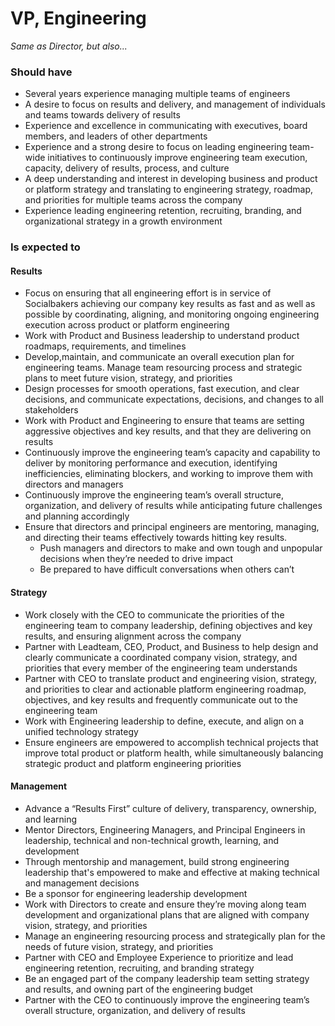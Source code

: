 VP, Engineering
=====================
*Same as Director, but also...*
 
### Should have
* Several years experience managing multiple teams of engineers
* A desire to focus on results and delivery, and management of individuals and teams towards delivery of results
* Experience and excellence in communicating with executives, board members, and leaders of other departments
* Experience and a strong desire to focus on leading engineering team-wide initiatives to continuously improve engineering team execution, capacity, delivery of results, process, and culture
* A deep understanding and interest in developing business and product or platform strategy and translating to engineering strategy, roadmap, and priorities for multiple teams across the company
* Experience leading engineering retention, recruiting, branding, and organizational strategy in a growth environment
 
### Is expected to 
#### Results
* Focus on ensuring that all engineering effort is in service of Socialbakers achieving our company key results as fast and as well as possible by coordinating, aligning, and monitoring ongoing engineering execution across product or platform engineering
* Work with Product and Business leadership to understand product roadmaps, requirements, and timelines
* Develop,maintain, and communicate an overall execution plan for engineering teams. Manage team resourcing process and strategic plans to meet  future vision, strategy, and priorities
* Design processes for smooth operations, fast execution, and clear decisions, and communicate expectations, decisions, and changes to all stakeholders
* Work with Product and Engineering to ensure that teams are setting aggressive objectives and key results, and that they are delivering on results
* Continuously improve the engineering team’s capacity and capability to deliver by monitoring performance and execution, identifying inefficiencies, eliminating blockers, and working to improve them with directors and managers
* Continuously improve the engineering team’s overall structure, organization, and delivery of results while anticipating future challenges and planning accordingly
* Ensure that directors and principal engineers are mentoring, managing, and directing their teams effectively towards hitting key results. 
    * Push managers and directors to make and own tough and unpopular decisions when they’re needed to drive impact
    * Be prepared to have difficult conversations when others can’t

 
#### Strategy
* Work closely with the CEO to communicate the priorities of the engineering team to company leadership, defining objectives and key results, and ensuring alignment across the company
* Partner with Leadteam, CEO, Product, and Business to help design and clearly communicate a coordinated company vision, strategy, and priorities that every member of the engineering team understands
* Partner with CEO to translate product and engineering vision, strategy, and priorities to clear and actionable platform engineering roadmap, objectives, and key results and frequently communicate out to the engineering team
* Work with Engineering leadership to define, execute, and align on a unified technology strategy
* Ensure engineers are empowered to accomplish technical projects that improve total product or platform health, while simultaneously balancing strategic product and platform engineering priorities
 
#### Management
* Advance a “Results First” culture of delivery, transparency, ownership, and learning
* Mentor Directors, Engineering Managers, and Principal Engineers in leadership, technical and non-technical growth, learning, and development
* Through mentorship and management, build strong engineering leadership that's empowered to make and effective at making technical and management decisions
* Be a sponsor for engineering leadership development
* Work with Directors to create and ensure they’re moving along team development and organizational plans that are aligned with company vision, strategy, and priorities
* Manage an engineering resourcing process and strategically plan for the needs of future vision, strategy, and priorities
* Partner with CEO and Employee Experience to prioritize and lead engineering retention, recruiting, and branding strategy
* Be an engaged part of the company leadership team setting strategy and results, and owning part of the engineering budget
* Partner with the CEO to continuously improve the engineering team’s overall structure, organization, and delivery of results

